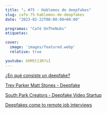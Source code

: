 ```yaml
---
title: "☕️ #75 - Hablemos de deepfakes"
slug: cafe-75-hablemos-de-deepfakes
date: "2023-02-22T08:00:00+00:00"

programas: "Café OnTheNubs"
etiquetas:

cover:
  image: 'images/featured.webp'
  relative: true

youtube: XXM5t13R7sI
---
```


[¿En qué consiste un deepfake?](https://computerhoy.com/reportajes/tecnologia/consiste-deepfake-446355)

[Trey Parker Matt Stones - Deepfake](https://www.yahoo.com/entertainment/trey-parker-matt-stones-deepfake-032700106.html)

[South Park Creators - Deepfake Video Startup](https://techcrunch.com/2022/12/21/south-park-creators-deepfake-video-startup-deep-voodoo-conjures-20m-in-new-funding/)

[Deepfakes come to remote job interviews](https://www.computerworld.com/article/3665872/deepfakes-come-to-remote-job-interviews.html)

